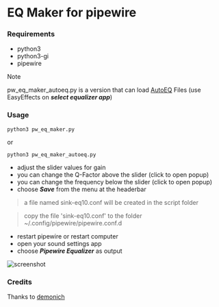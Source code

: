 # EQ Maker for pipewire

### Requirements
- python3
- python3-gi
- pipewire

> [!NOTE]
> pw_eq_maker_autoeq.py is a version that can load [AutoEQ](https://www.autoeq.app/) Files (use EasyEffects on ***select equalizer app***)

### Usage
```python3 pw_eq_maker.py```

or

```python3 pw_eq_maker_autoeq.py```

- adjust the slider values for gain
- you can change the Q-Factor above the slider (click to open popup)
- you can change the frequency below the slider (click to open popup)
- choose ***Save*** from the menu at the headerbar

>a file named sink-eq10.conf will be created in the script folder

>copy the file 'sink-eq10.conf' to the folder ~/.config/pipewire/pipewire.conf.d

- restart pipewire or restart computer
- open your sound settings app
- choose ***Pipewire Equalizer*** as output

![screenshot](https://github.com/Axel-Erfurt/pipewire-eq-maker/blob/main/screenshot.png?raw=true)

### Credits
Thanks to [demonich](https://github.com/demonich)
